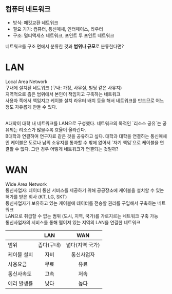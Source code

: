 ## 컴퓨터 네트워크 ##
  * 방식: 패킷교환 네트워크 <br />
  * 필요 기기: 컴퓨터, 통신매체, 인터페이스, 라우터 <br />
  * 구조: 멀티액세스 네트워크, 포인트 투 포인트 네트워크 <br />

네트워크를 구조 면에서 분류한 것과 **범위나 규모**로 분류한다면? 

# LAN #
Local Area Network <br />
구내에 설치된 네트워크 (구내: 가정, 사무실, 빌딩 같은 사유지) <br />
지역적으로 좁은 범위에서 본인이 책임지고 구축하는 네트워크 <br />
사용자 쪽에서 책임지고 케이블 설치 라우터 배치 등을 해서 네트워크를 만드므로 어느정도 자유롭게 만들 수 있다.
<br /><br />

A대학이 대학 내 네트워크를 LAN으로 구성했다. 네트워크의 목적인 \`리소스 공유\`는 공유되는 리소스가 많을수록 효율이 올라간다. <br />
B대학과 연결하여 연구자료 같은 것을 공유하고 싶다.
대학과 대학을 연결하는 통신매체인 케이블은 도로나 남의 소유지를 통과할 수 밖에 없어서 \`자기 책임\`으로 케이블을 연결할 수 없다.
그런 경우 어떻게 네트워크가 연결되는 것일까?

# WAN #
Wide Area Network <br />
통신사업자: 데이터 통신 서비스를 제공하기 위해 공공장소에 케이블을 설치할 수 있는 허가를 받은 회사 (KT, LG, SKT) <br />
통신사업자가 보유하고 있는 케이블에 데이터를 전송할 권리를 구입해서 구축하는 네트워크 <br />
LAN으로 취급할 수 없는 범위 (도시, 지역, 국가)를 가로지르는 네트워크 구축 가능 <br />
통신사업자의 서비스를 통해 떨어져 있는 지역의 LAN을 연결한 네트워크 <br />

|    | LAN | WAN |
|----|:----:|:----:|
| 범위 | 좁다(구내) | 넓다(지역 국가) |
| 케이블 설치 | 자비 | 통신사업자 |
| 사용요금 | 무료 | 유료 |
| 통신사속도 | 고속 | 저속 |
| 에러 발생률 | 낮다 | 높다 |
